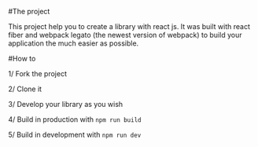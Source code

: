 #The project

This project help you to create a library with react js. It was built with react fiber and webpack legato (the newest version of webpack) to build your application the much easier as possible.

#How to

1/ Fork the project

2/ Clone it

3/ Develop your library as you wish

4/ Build in production with `npm run build`

5/ Build in development with `npm run dev`
